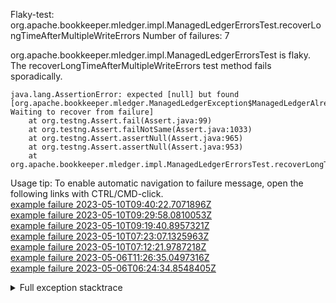         
Flaky-test: org.apache.bookkeeper.mledger.impl.ManagedLedgerErrorsTest.recoverLongTimeAfterMultipleWriteErrors
Number of failures: 7

org.apache.bookkeeper.mledger.impl.ManagedLedgerErrorsTest is flaky. The recoverLongTimeAfterMultipleWriteErrors test method fails sporadically.

```
java.lang.AssertionError: expected [null] but found [org.apache.bookkeeper.mledger.ManagedLedgerException$ManagedLedgerAlreadyClosedException: Waiting to recover from failure]
	at org.testng.Assert.fail(Assert.java:99)
	at org.testng.Assert.failNotSame(Assert.java:1033)
	at org.testng.Assert.assertNull(Assert.java:965)
	at org.testng.Assert.assertNull(Assert.java:953)
	at org.apache.bookkeeper.mledger.impl.ManagedLedgerErrorsTest.recoverLongTimeAfterMultipleWriteErrors(ManagedLedgerErrorsTest.java:541)
```

Usage tip: To enable automatic navigation to failure message, open the following links with CTRL/CMD-click.  
[example failure 2023-05-10T09:40:22.7071896Z](https://github.com/apache/pulsar/actions/runs/4934042860/jobs/8821241983#step:8:5679)  
[example failure 2023-05-10T09:29:58.0810053Z](https://github.com/apache/pulsar/actions/runs/4934042860/jobs/8821241983#step:8:3696)  
[example failure 2023-05-10T09:19:40.8957321Z](https://github.com/apache/pulsar/actions/runs/4934042860/jobs/8821241983#step:8:1731)  
[example failure 2023-05-10T07:23:07.1325963Z](https://github.com/apache/pulsar/actions/runs/4934042860/jobs/8818616438#step:8:4496)  
[example failure 2023-05-10T07:12:21.9787218Z](https://github.com/apache/pulsar/actions/runs/4934042860/jobs/8818616438#step:8:2520)  
[example failure 2023-05-06T11:26:35.0497316Z](https://github.com/apache/pulsar/actions/runs/4901318971/jobs/8752520647#step:8:1642)  
[example failure 2023-05-06T06:24:34.8548405Z](https://github.com/apache/pulsar/actions/runs/4900136585/jobs/8750592102#step:8:1762)  


<details>
<summary>Full exception stacktrace</summary>
<code><pre>
java.lang.AssertionError: expected [null] but found [org.apache.bookkeeper.mledger.ManagedLedgerException$ManagedLedgerAlreadyClosedException: Waiting to recover from failure]
	at org.testng.Assert.fail(Assert.java:99)
	at org.testng.Assert.failNotSame(Assert.java:1033)
	at org.testng.Assert.assertNull(Assert.java:965)
	at org.testng.Assert.assertNull(Assert.java:953)
	at org.apache.bookkeeper.mledger.impl.ManagedLedgerErrorsTest.recoverLongTimeAfterMultipleWriteErrors(ManagedLedgerErrorsTest.java:541)
	at java.base/jdk.internal.reflect.NativeMethodAccessorImpl.invoke0(Native Method)
	at java.base/jdk.internal.reflect.NativeMethodAccessorImpl.invoke(NativeMethodAccessorImpl.java:62)
	at java.base/jdk.internal.reflect.DelegatingMethodAccessorImpl.invoke(DelegatingMethodAccessorImpl.java:43)
	at java.base/java.lang.reflect.Method.invoke(Method.java:566)
	at org.testng.internal.MethodInvocationHelper.invokeMethod(MethodInvocationHelper.java:132)
	at org.testng.internal.InvokeMethodRunnable.runOne(InvokeMethodRunnable.java:45)
	at org.testng.internal.InvokeMethodRunnable.call(InvokeMethodRunnable.java:73)
	at org.testng.internal.InvokeMethodRunnable.call(InvokeMethodRunnable.java:11)
	at java.base/java.util.concurrent.FutureTask.run(FutureTask.java:264)
	at java.base/java.util.concurrent.ThreadPoolExecutor.runWorker(ThreadPoolExecutor.java:1128)
	at java.base/java.util.concurrent.ThreadPoolExecutor$Worker.run(ThreadPoolExecutor.java:628)
	at java.base/java.lang.Thread.run(Thread.java:829)

</pre></code>
</details>

